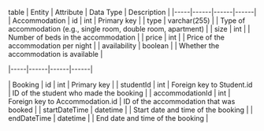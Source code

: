 table
  | Entity | Attribute | Data Type | Description |
  |-----|------|------|------|
  | Accommodation | id | int | Primary key |
  | type | varchar(255) | | Type of accommodation (e.g., single room, double room, apartment) |
  | size | int | | Number of beds in the accommodation |
  | price | int | | Price of the accommodation per night |
  | availability | boolean | | Whether the accommodation is available |


  |-----|------|------|------|

  | Booking | id | int | Primary key |
  | studentId | int | Foreign key to Student.id | ID of the student who made the booking |
  | accommodationId | int | Foreign key to Accommodation.id | ID of the accommodation that was booked |
  | startDateTime | datetime | | Start date and time of the booking |
  | endDateTime | datetime | | End date and time of the booking |
